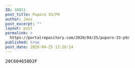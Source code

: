 ```yaml
---
ID: 18011
post_title: Puporo 33/P9
author: Jeez
post_excerpt: ""
layout: post
permalink: >
  https://portalrepository.com/2020/04/25/puporo-33-p9/
published: true
post_date: 2020-04-25 12:28:14
---
```

<pre>20C604658D2F</pre>